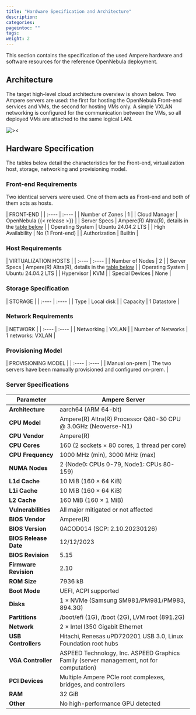 ```yaml
---
title: "Hardware Specification and Architecture"
description:
categories:
pageintoc: ""
tags:
weight: 2
---
```


This section contains the specification of the used Ampere hardware and software resources for the reference OpenNebula deployment.

## Architecture

The target high-level cloud architecture overview is shown below. Two Ampere servers are used: the first for hosting the OpenNebula Front-end services and VMs, the second for hosting VMs only. A simple VXLAN networking is configured for the communication between the VMs, so all deployed VMs are attached to the same logical LAN.

![><][high-level]

[high-level]: /images/solutions/ampere/high-level-architecture.png

## Hardware Specification

The tables below detail the characteristics for the Front-end, virtualization host, storage, networking and provisioning model.

### Front-end Requirements

Two identical servers were used. One of them acts as Front-end and both of them acts as hosts.

| FRONT-END  |
| :---- | :---- |
| Number of Zones | 1 |
| Cloud Manager | OpenNebula {{< release >}} |
| Server Specs | Ampere(R) Altra(R), details in the [table below](#server-specifications) |
| Operating System | Ubuntu 24.04.2 LTS |
| High Availability | No (1 Front-end) |
| Authorization | Builtin |


### Host Requirements

| VIRTUALIZATION HOSTS  |
| :---- | :---- |
| Number of Nodes | 2 |
| Server Specs | Ampere(R) Altra(R), details in the [table below](#server-specifications) |
| Operating System | Ubuntu 24.04.2 LTS |
| Hypervisor | KVM |
| Special Devices | None |

### Storage Specification

| STORAGE   |
| :---- | :---- |
| Type | Local disk |
| Capacity | 1 Datastore |


### Network Requirements

| NETWORK   |
| :---- | :---- |
| Networking | VXLAN |
| Number of Networks | 1 networks: VXLAN |

### Provisioning Model

| PROVISIONING MODEL  |
| :---- | :---- |
| Manual on-prem | The two servers have been manually provisioned and configured on-prem. |


### Server Specifications

| Parameter                | Ampere Server                                                                              |
|--------------------------|-------------------------------------------------------------------------------------------|
| **Architecture**         | aarch64 (ARM 64-bit)                                                                      |
| **CPU Model**            | Ampere(R) Altra(R) Processor Q80-30 CPU @ 3.0GHz (Neoverse-N1)                            |
| **CPU Vendor**           | Ampere(R)                                                                                 |
| **CPU Cores**            | 160 (2 sockets × 80 cores, 1 thread per core)                                             |
| **CPU Frequency**        | 1000 MHz (min), 3000 MHz (max)                                                            |
| **NUMA Nodes**           | 2 (Node0: CPUs 0-79, Node1: CPUs 80-159)                                                  |
| **L1d Cache**            | 10 MiB (160 × 64 KiB)                                                                     |
| **L1i Cache**            | 10 MiB (160 × 64 KiB)                                                                     |
| **L2 Cache**             | 160 MiB (160 × 1 MiB)                                                                     |
| **Vulnerabilities**      | All major mitigated or not affected                                                        |
| **BIOS Vendor**          | Ampere(R)                                                                                 |
| **BIOS Version**         | 0ACOD014 (SCP: 2.10.20230126)                                                             |
| **BIOS Release Date**    | 12/12/2023                                                                                |
| **BIOS Revision**        | 5.15                                                                                      |
| **Firmware Revision**    | 2.10                                                                                      |
| **ROM Size**             | 7936 kB                                                                                   |
| **Boot Mode**            | UEFI, ACPI supported                                                                      |
| **Disks**                | 1 × NVMe (Samsung SM981/PM981/PM983, 894.3G)                                              |
| **Partitions**           | /boot/efi (1G), /boot (2G), LVM root (891.2G)                                             |
| **Network**              | 2 × Intel I350 Gigabit Ethernet                                                           |
| **USB Controllers**      | Hitachi, Renesas uPD720201 USB 3.0, Linux Foundation root hubs                            |
| **VGA Controller**       | ASPEED Technology, Inc. ASPEED Graphics Family (server management, not for computation)    |
| **PCI Devices**          | Multiple Ampere PCIe root complexes, bridges, and controllers                             |
| **RAM**                  | 32 GiB                                                                                   |
| **Other**                | No high-performance GPU detected                                                          |
